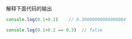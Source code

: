 解释下面代码的输出

```js
console.log(0.1+0.2)    // 0.30000000000000004

console.log(0.1+0.2 == 0.3)  // false
```

